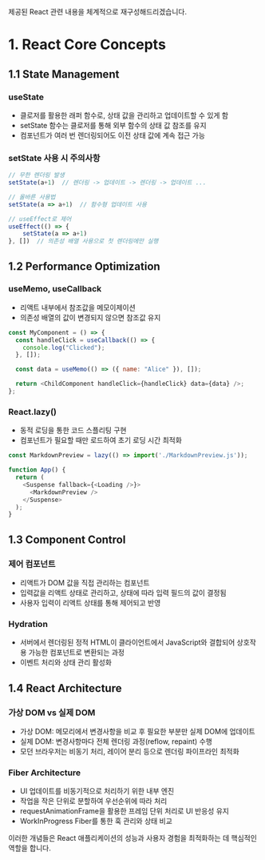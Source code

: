 제공된 React 관련 내용을 체계적으로 재구성해드리겠습니다.

# 1. React Core Concepts

## 1.1 State Management

### useState
- 클로저를 활용한 래퍼 함수로, 상태 값을 관리하고 업데이트할 수 있게 함
- setState 함수는 클로저를 통해 외부 함수의 상태 값 참조를 유지
- 컴포넌트가 여러 번 렌더링되어도 이전 상태 값에 계속 접근 가능

### setState 사용 시 주의사항
```javascript
// 무한 렌더링 발생
setState(a+1)  // 렌더링 -> 업데이트 -> 렌더링 -> 업데이트 ...

// 올바른 사용법
setState(a => a+1)  // 함수형 업데이트 사용

// useEffect로 제어
useEffect(() => {
    setState(a => a+1)
}, [])  // 의존성 배열 사용으로 첫 렌더링에만 실행
```

## 1.2 Performance Optimization

### useMemo, useCallback
- 리액트 내부에서 참조값을 메모이제이션
- 의존성 배열의 값이 변경되지 않으면 참조값 유지
```javascript
const MyComponent = () => {
  const handleClick = useCallback(() => {
    console.log("Clicked");
  }, []);

  const data = useMemo(() => ({ name: "Alice" }), []);

  return <ChildComponent handleClick={handleClick} data={data} />;
};
```

### React.lazy()
- 동적 로딩을 통한 코드 스플리팅 구현
- 컴포넌트가 필요할 때만 로드하여 초기 로딩 시간 최적화
```javascript
const MarkdownPreview = lazy(() => import('./MarkdownPreview.js'));

function App() {
  return (
    <Suspense fallback={<Loading />}>
      <MarkdownPreview />
    </Suspense>
  );
}
```

## 1.3 Component Control

### 제어 컴포넌트
- 리액트가 DOM 값을 직접 관리하는 컴포넌트
- 입력값을 리액트 상태로 관리하고, 상태에 따라 입력 필드의 값이 결정됨
- 사용자 입력이 리액트 상태를 통해 제어되고 반영

### Hydration
- 서버에서 렌더링된 정적 HTML이 클라이언트에서 JavaScript와 결합되어 상호작용 가능한 컴포넌트로 변환되는 과정
- 이벤트 처리와 상태 관리 활성화

## 1.4 React Architecture

### 가상 DOM vs 실제 DOM
- 가상 DOM: 메모리에서 변경사항을 비교 후 필요한 부분만 실제 DOM에 업데이트
- 실제 DOM: 변경사항마다 전체 렌더링 과정(reflow, repaint) 수행
- 모던 브라우저는 비동기 처리, 레이어 분리 등으로 렌더링 파이프라인 최적화

### Fiber Architecture
- UI 업데이트를 비동기적으로 처리하기 위한 내부 엔진
- 작업을 작은 단위로 분할하여 우선순위에 따라 처리
- requestAnimationFrame을 활용한 프레임 단위 처리로 UI 반응성 유지
- WorkInProgress Fiber를 통한 훅 관리와 상태 비교

이러한 개념들은 React 애플리케이션의 성능과 사용자 경험을 최적화하는 데 핵심적인 역할을 합니다.